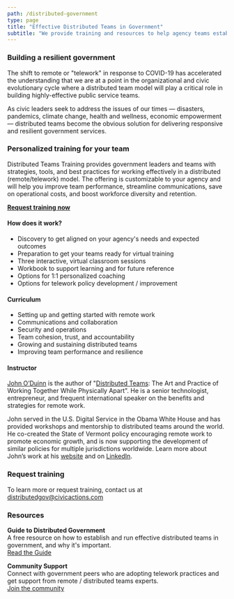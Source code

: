 ```yaml
---
path: /distributed-government
type: page
title: "Effective Distributed Teams in Government"
subtitle: "We provide training and resources to help agency teams establish policies and best practices for remote / telework."
---
```

### Building a resilient government
The shift to remote or "telework" in response to COVID-19 has accelerated the understanding that we are at a point in the organizational and civic evolutionary cycle where a distributed team model will play a critical role in building highly-effective public service teams.

As civic leaders seek to address the issues of our times — disasters, pandemics, climate change, health and wellness, economic empowerment — distributed teams become the obvious solution for delivering responsive and resilient government services.


### Personalized training for your team

Distributed Teams Training provides government leaders and teams with strategies, tools, and best practices for working effectively in a distributed (remote/telework) model.  The offering is customizable to your agency and will help you improve team performance, streamline communications, save on operational costs, and boost workforce diversity and retention.  


[**Request training now**](#request-training)  



#### How does it work?
* Discovery to get aligned on your agency's needs and expected outcomes
* Preparation to get your teams ready for virtual training
* Three interactive, virtual classroom sessions
* Workbook to support learning and for future reference
* Options for 1:1 personalized coaching
* Options for telework policy development / improvement

#### Curriculum
* Setting up and getting started with remote work
* Communications and collaboration
* Security and operations
* Team cohesion, trust, and accountability
* Growing and sustaining distributed teams
* Improving team performance and resilience

#### Instructor

[John O’Duinn](https://civicactions.com/team/john-o-duinn) is the author of "[Distributed Teams](https://www.amzn.com/1732254907): The Art and Practice of Working Together While Physically Apart". He is a senior technologist, entrepreneur, and frequent international speaker on the benefits and strategies for remote work.

John served in the U.S. Digital Service in the Obama White House and has provided workshops and mentorship to distributed teams around the world. He co-created the State of Vermont policy encouraging remote work to promote economic growth, and is now supporting the development of similar policies for multiple jurisdictions worldwide. Learn more about John’s work at his [website](http://oduinn.com/) and on [LinkedIn](https://www.linkedin.com/in/joduinn).


### Request training
To learn more or request training, contact us at [distributedgov@civicactions.com](mailto:distributedgov@civicactions.com)


### Resources
 
 **Guide to Distributed Government**  
A free resource on how to establish and run effective distributed teams in government, and why it's important.  
[Read the Guide](https://guide.distributedgov.org/en/latest/)
 
**Community Support**  
Connect with government peers who are adopting telework practices and get support from remote / distributed teams experts.  
[Join the community](https://distributedgov.herokuapp.com/)
